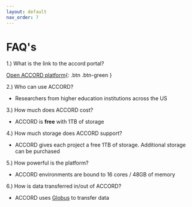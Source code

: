 ```yaml
---
layout: default
nav_order: 7
---
```


# FAQ's

1.)  What is the link to the accord portal?

[Open ACCORD platform](https://accord.uvarc.io/home){: .btn .btn-green }

2.)  Who can use ACCORD?

+ Researchers from higher education institutions across the US

3.)  How much does ACCORD cost?

+ ACCORD is **free** with 1TB of storage

4.)  How much storage does ACCORD support?

+ ACCORD gives each project a free 1TB of storage. Additional storage can be purchased

5.)  How powerful is the platform?

+ ACCORD environments are bound to 16 cores / 48GB of memory

6.)  How is data transferred in/out of ACCORD?

+ ACCORD uses [Globus](https://www.globus.org/) to transfer data

